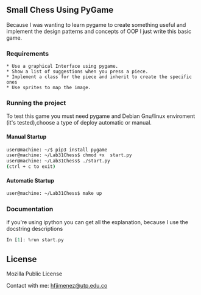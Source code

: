 ## Small Chess Using PyGame

Because I was wanting to learn pygame to create something useful and implement the design patterns and concepts of OOP I just write this basic game. 

### Requirements 
    * Use a graphical Interface using pygame.
    * Show a list of suggestions when you press a piece. 
    * Implement a class for the piece and inherit to create the specific ones
    * Use sprites to map the image.

### Running the project
To test this game you must need pygame and Debian Gnu/linux enviroment
(it's tested),choose a type of deploy automatic or manual. 

#### Manual Startup
```sh
user@machine: ~/$ pip3 install pygame
user@machine: ~/Lab31Chess$ chmod +x  start.py
user@machine: ~/Lab31Chess$ ./start.py
(ctrl + c to exit)
```
#### Automatic Startup
```sh
user@machine: ~/Lab31Chess$ make up
```

### Documentation
if you're using ipython you can get all the explanation, because I use the docstring descriptions

 ```python 
In [1]: %run start.py
```

License
---
Mozilla Public License

Contact with me: hfjimenez@utp.edu.co
